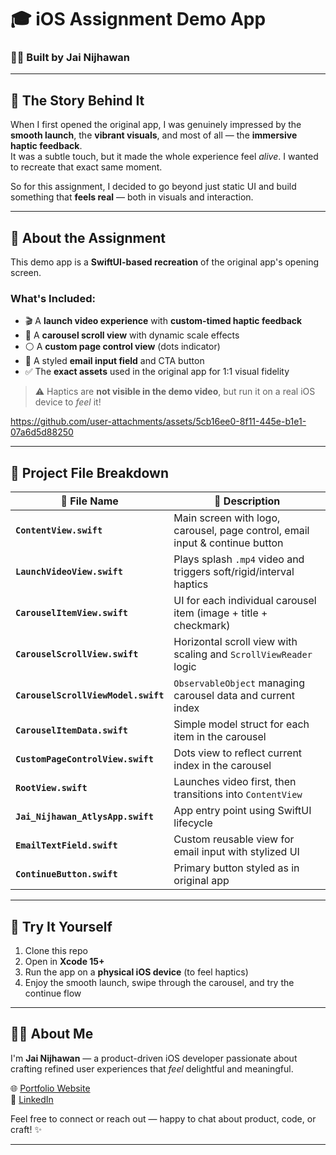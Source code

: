 # 🎓 iOS Assignment Demo App  
### 👨‍💻 Built by Jai Nijhawan

---

## 🧠 The Story Behind It

When I first opened the original app, I was genuinely impressed by the **smooth launch**, the **vibrant visuals**, and most of all — the **immersive haptic feedback**.  
It was a subtle touch, but it made the whole experience feel *alive*. I wanted to recreate that exact same moment.

So for this assignment, I decided to go beyond just static UI and build something that **feels real** — both in visuals and interaction.

---

## 📱 About the Assignment

This demo app is a **SwiftUI-based recreation** of the original app's opening screen.

### What's Included:
- 🎬 A **launch video experience** with **custom-timed haptic feedback**
- 📸 A **carousel scroll view** with dynamic scale effects
- ⚪ A **custom page control view** (dots indicator)
- 📩 A styled **email input field** and CTA button
- ✅ The **exact assets** used in the original app for 1:1 visual fidelity

> ⚠️ Haptics are **not visible in the demo video**, but run it on a real iOS device to *feel* it!

https://github.com/user-attachments/assets/5cb16ee0-8f11-445e-b1e1-07a6d5d88250

---

## 📂 Project File Breakdown

| 🧾 File Name | 📌 Description |
|-------------|----------------|
| **`ContentView.swift`** | Main screen with logo, carousel, page control, email input & continue button |
| **`LaunchVideoView.swift`** | Plays splash `.mp4` video and triggers soft/rigid/interval haptics |
| **`CarouselItemView.swift`** | UI for each individual carousel item (image + title + checkmark) |
| **`CarouselScrollView.swift`** | Horizontal scroll view with scaling and `ScrollViewReader` logic |
| **`CarouselScrollViewModel.swift`** | `ObservableObject` managing carousel data and current index |
| **`CarouselItemData.swift`** | Simple model struct for each item in the carousel |
| **`CustomPageControlView.swift`** | Dots view to reflect current index in the carousel |
| **`RootView.swift`** | Launches video first, then transitions into `ContentView` |
| **`Jai_Nijhawan_AtlysApp.swift`** | App entry point using SwiftUI lifecycle |
| **`EmailTextField.swift`** | Custom reusable view for email input with stylized UI |
| **`ContinueButton.swift`** | Primary button styled as in original app |

---

## 🧪 Try It Yourself

1. Clone this repo
2. Open in **Xcode 15+**
3. Run the app on a **physical iOS device** (to feel haptics)
4. Enjoy the smooth launch, swipe through the carousel, and try the continue flow

---

## 🙋‍♂️ About Me

I'm **Jai Nijhawan** — a product-driven iOS developer passionate about crafting refined user experiences that *feel* delightful and meaningful.

🌐 [Portfolio Website](https://jainijhawan.github.io/)  
🔗 [LinkedIn](https://www.linkedin.com/in/jai-nijhawan/)

Feel free to connect or reach out — happy to chat about product, code, or craft! ✨

---

